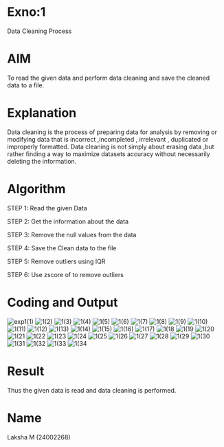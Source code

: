# Exno:1
Data Cleaning Process

# AIM
To read the given data and perform data cleaning and save the cleaned data to a file.

# Explanation
Data cleaning is the process of preparing data for analysis by removing or modifying data that is incorrect ,incompleted , irrelevant , duplicated or improperly formatted. Data cleaning is not simply about erasing data ,but rather finding a way to maximize datasets accuracy without necessarily deleting the information.

# Algorithm
STEP 1: Read the given Data

STEP 2: Get the information about the data

STEP 3: Remove the null values from the data

STEP 4: Save the Clean data to the file

STEP 5: Remove outliers using IQR

STEP 6: Use zscore of to remove outliers

# Coding and Output
![exp1(1)](https://github.com/user-attachments/assets/301b4c31-b42d-4f35-8d63-81645d204a4a)
![1(2)](https://github.com/user-attachments/assets/86c84dd4-5efa-4793-a3cf-e2934ae43cb0)
![1(3)](https://github.com/user-attachments/assets/69000f0e-58f7-44c1-8efb-9024a518b81e)
![1(4)](https://github.com/user-attachments/assets/5010b989-592d-4b59-9a71-4161d1271a80)
![1(5)](https://github.com/user-attachments/assets/01b5ad57-fa35-499a-b0ad-d2432dceacd0)
![1(6)](https://github.com/user-attachments/assets/21cebbc7-d7e0-4fb0-b5e1-63d0dc0c0821)
![1(7)](https://github.com/user-attachments/assets/d9c7c047-f8e3-4cec-907e-440fca3b3d94)
![1(8)](https://github.com/user-attachments/assets/862dfcf1-22d6-4715-8731-e74d177039c2)
![1(9)](https://github.com/user-attachments/assets/92c21462-5869-4b65-b5eb-6fe87ce2037e)
![1(10)](https://github.com/user-attachments/assets/b7d5f5a8-6c6a-4779-b762-914b71591d03)
![1(11)](https://github.com/user-attachments/assets/9efff394-6b8d-4cad-a143-8706a53b61cc)
![1(12)](https://github.com/user-attachments/assets/6bc3efb0-0ee2-4f42-9f9a-58a8d694e4fc)
![1(13)](https://github.com/user-attachments/assets/4b87f407-20eb-4eb8-b4e1-828658c14eae)
![1(14)](https://github.com/user-attachments/assets/63b69d7d-ab44-499a-960f-59eeef88b54b)
![1(15)](https://github.com/user-attachments/assets/3b26a79a-a745-43dd-b1d0-548d4ee24fc7)
![1(16)](https://github.com/user-attachments/assets/91c5717a-453a-4f59-9511-2e6b6106301f)
![1(17)](https://github.com/user-attachments/assets/e74e47c1-2072-4a62-a0f7-1d57372256ff)
![1(18](https://github.com/user-attachments/assets/db347eb5-8a70-4002-b46b-67d2b6c6841c)
![1(19](https://github.com/user-attachments/assets/ef459960-05e1-41f8-ad06-493d7ac94dfd)
![1(20](https://github.com/user-attachments/assets/b28f0019-2c2e-444a-a50b-d09f52e5d344)
![1(21](https://github.com/user-attachments/assets/7b09a88e-1c20-4db0-b541-2039d9d45bc5)
![1(22](https://github.com/user-attachments/assets/75607290-3b48-4550-80a2-9ae188a6bcfb)
![1(23](https://github.com/user-attachments/assets/21f02493-9457-464a-909b-212dcc88c63a)
![1(24](https://github.com/user-attachments/assets/f55c5ef1-79cc-48dd-9fa3-ab1d20c15d82)
![1(25](https://github.com/user-attachments/assets/3aadd6e2-2b76-448d-a60c-a46f7bcfec23)
![1(26](https://github.com/user-attachments/assets/3a2803c5-a879-48a3-961e-ed090f63b0cf)
![1(27](https://github.com/user-attachments/assets/51c830df-5d8b-426f-a966-f8cf50f552f0)
![1(28](https://github.com/user-attachments/assets/11e3612b-ce49-49d8-9cd8-511d01399fcb)
![1(29](https://github.com/user-attachments/assets/d1a1ddc3-84dc-4193-b6d9-20daf9f7045c)
![1(30](https://github.com/user-attachments/assets/5e428ef1-ec62-41b1-9ebc-399e57905968)
![1(31](https://github.com/user-attachments/assets/3a3c937d-1f26-434f-8b9b-c3ecbe46dd54)
![1(32](https://github.com/user-attachments/assets/92dd17d9-d3a7-4c01-9778-b3d4c8f06320)
![1(33](https://github.com/user-attachments/assets/76d4bed2-7618-4fd3-8e63-b0e4b3f9e47e)
![1(34](https://github.com/user-attachments/assets/4cfb27c5-bf73-49a4-9e43-461541fac6d4)

# Result
Thus the given data is read and data cleaning is performed.

# Name
Laksha M (24002268)
